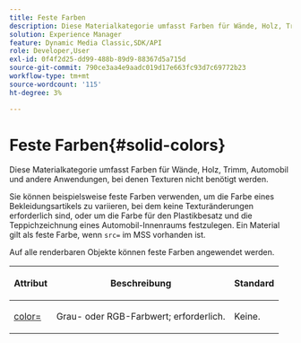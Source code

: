 ```yaml
---
title: Feste Farben
description: Diese Materialkategorie umfasst Farben für Wände, Holz, Trimm, Automobil und andere Anwendungen, bei denen Texturen nicht benötigt werden.
solution: Experience Manager
feature: Dynamic Media Classic,SDK/API
role: Developer,User
exl-id: 0f4f2d25-dd99-488b-89d9-88367d5a715d
source-git-commit: 790ce3aa4e9aadc019d17e663fc93d7c69772b23
workflow-type: tm+mt
source-wordcount: '115'
ht-degree: 3%

---
```


# Feste Farben{#solid-colors}

Diese Materialkategorie umfasst Farben für Wände, Holz, Trimm, Automobil und andere Anwendungen, bei denen Texturen nicht benötigt werden.

Sie können beispielsweise feste Farben verwenden, um die Farbe eines Bekleidungsartikels zu variieren, bei dem keine Texturänderungen erforderlich sind, oder um die Farbe für den Plastikbesatz und die Teppichzeichnung eines Automobil-Innenraums festzulegen. Ein Material gilt als feste Farbe, wenn `src=` im MSS vorhanden ist.

Auf alle renderbaren Objekte können feste Farben angewendet werden.

<table id="table_9245240311A44659A74C7A5EDD7D1503"> 
 <thead> 
  <tr> 
   <th colname="col1" class="entry"> <p>Attribut </p> </th> 
   <th colname="col2" class="entry"> <p>Beschreibung </p> </th> 
   <th colname="col3" class="entry"> <p>Standard </p> </th> 
  </tr> 
 </thead>
 <tbody> 
  <tr> 
   <td colname="col1"> <p> <a href="../../../../../../ir-api/http-protocol/image-rendering-api-ref/c-ir-http-protocol-ref/c-ir-http-protocol-command-reference/r-ir-http-color.md#reference-ea3cba9edfe94dbab86d8f123a9ed0aa" type="reference" format="dita" scope="local"> <span class="codeph"> color= </span> </a> </p> </td> 
   <td colname="col2"> <p> Grau- oder RGB-Farbwert; erforderlich. </p> </td> 
   <td colname="col3"> <p>Keine. </p> </td> 
  </tr> 
 </tbody> 
</table>
